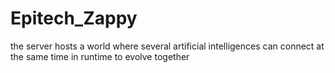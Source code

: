 # Epitech_Zappy

the server hosts a world where several artificial intelligences can connect at the same time in runtime to evolve together
